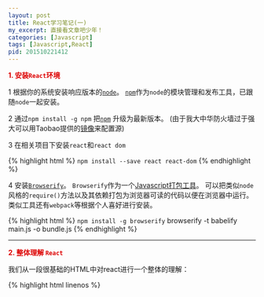 ```yaml
---
layout: post
title: React学习笔记(一)
my_excerpt: 直接看文章吧少年！
categories: [Javascript]
tags: [Javascript,React]
pid: 201510221412
---
```


**<span style="color:#dd0000">1. 安装`React`环境</span>**

1 根据你的系统安装响应版本的[`node`](https://nodejs.org/en/)。
[`npm`](http://www.cnblogs.com/fsjohnhuang/p/4178019.html)作为`node`的模块管理和发布工具，已跟随`node`一起安装。

2 通过`npm install -g npm` 把[`npm`](https://docs.npmjs.com/getting-started/installing-node) 升级为最新版本。
(由于我大中华防火墙过于强大可以用Taobao提供的[镜像](http://npm.taobao.org/)来配置源)

3 在相关项目下安装`react`和`react dom`

{% highlight html %}
`npm install --save react react-dom`
{% endhighlight %}

4 安装[`Browserify`](http://browserify.org/#install)。
`Browserify`作为一个[Javascript打包工具](http://www.ruanyifeng.com/blog/2014/09/package-management.html)。
可以把类似`node`风格的`require()`方法以及其依赖打包为浏览器可读的代码以便在浏览器中运行。 
类似工具还有`webpack`等根据个人喜好进行安装。

{% highlight html %}
`npm install -g browserify`
browserify -t babelify main.js -o bundle.js
{% endhighlight %}

---

**<span style="color:#dd0000">2. 整体理解 `React`</span>**

我们从一段很基础的HTML中对react进行一个整体的理解：

{% highlight html linenos %}
<!DOCTYPE html>
<html>
<head>
	<script src="../build/react.js"></script>
	<script src="../build/react-dom.js"></script>
	<script src="../build/browser.min.js"></script>
</head>
<body>
	<script type="text/babel">
		var Hello = React.createClass({
			getInitialState: function () {
				return {
					opacity: 1.0
				};
			},
			getDefaultProps : function () {
				return {
					name: 'hello'
				};
			},
			propTypes: {
				name: React.PropTypes.string.isRequired,
			},
			componentDidMount: function () {
				this.timer = setInterval(function () {
					var opacity = this.state.opacity;
					opacity -= .05;
					if (opacity < 0.1) {
						opacity = 1.0;
					}
					this.setState({
						opacity: opacity
					});
				}.bind(this), 100);
			},

			render: function () {
				return (
					<div style={{opacity: this.state.opacity}}>
						Hello {this.props.name}
					</div>
					);
			}
		});

		ReactDOM.render(
			<Hello name="world"/>,
			document.body
			);
	</script>
</body>
</html>
{% endhighlight %}

a. 代码最开始加载三个库，`react`是React的核心库，`react-dom`提供与DOM相关的功能，`browser`将`jsx`语法转化为javascript语法，这一步往往在服务器上完成。

b. `ReactDOM.render()`方法是react最基本的方法，将模板转为HTML语言，并插入指定DOM节点。

c. `JSX语法(Javascript XML)`，让HTML，javascript可以混写，遇到HTML标签`<开头`就用HTML解析，遇到`{`开头就用Javascript规则解析，遇到`{``{`开头就解析为CSS。JSX有严格的标准。

d. `React.createClass()`用于生成组件类，以上例子中变量`Hello`就是我们生成的组件类，模板插入`<Hello />`，就会自动生成一个Hello的实例。组件类通过render来输出组件。

e. 在生成组件类时，可以通过**<span style="color:#b00">this.props</span>**定义组件属性。比如render上的`name="world"`就是我们的属性。在组件中可以通过`this.props.name`来读取！不过值得注意的是要避开javascript的保留字如class，for等。

f. 为了保证组件属性`props`的正确性，我们需要一种验证机制验证参数是否符合要求。可以通过`PropTypes`来验证。同样我们可以通过`getDefaultProps`来设置组件属性的默认值。

g. 组件免不了要和用户互动，一开始有一个初始值，互动就会导致状态发生变化。从而触发重新渲染UI。比如上例中，我们定义了`this.state.opacity`。并定义了一个定时机制每100ms就改变状态。`this.setState`方法就修改状态值。每次修改之后，就会`自动调用render`去重新渲染组件。由于 this.props 和 this.state 都用于描述组件的特性，可能会产生混淆。一个简单的区分方法是，this.props 表示那些一旦定义，就不再改变的特性，而 this.state 是会随着用户互动而产生变化的特性。

y. 组件是有生命周期的。分为三个状态`Mounting 已插入真实 DOM`,`Updating正在被重新渲染`,`unMounting已移出真实 DOM`
`React` 为每个状态都提供了两种处理函数，`will` 函数在进入状态之前调用，`did` 函数在进入状态之后调用，三种状态共计五种处理函数。
   	`componentWillMount()`
   	`componentDidMount()`
	`componentWillUpdate(object nextProps, object nextState)`
	`componentDidUpdate(object prevProps, object prevState)`
	`componentWillUnmount()`

[React 入门](http://www.ruanyifeng.com/blog/2015/03/react.html);

